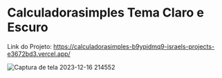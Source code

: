 # Calculadorasimples Tema Claro e Escuro
Link do Projeto: https://calculadorasimples-b9ypidmq9-israels-projects-e3672bd3.vercel.app/

![Captura de tela 2023-12-16 214552](https://github.com/Rael-developer/Calculadorasimples/assets/122409230/84c6ac47-491d-4204-bb20-e266ebc93a29)
